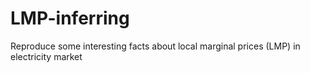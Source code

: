 # LMP-inferring
Reproduce some interesting facts about local marginal prices (LMP) in electricity market
